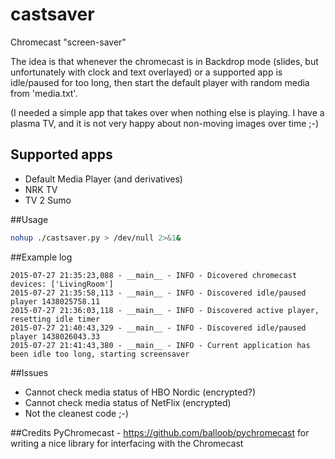 # castsaver
Chromecast "screen-saver"

The idea is that whenever the chromecast is in Backdrop mode (slides, but unfortunately with clock and text overlayed) or a supported app is idle/paused for too long, then start the default player with random media from 'media.txt'. 

(I needed a simple app that takes over when nothing else is playing. I have a plasma TV, and it is not very happy about non-moving images over time ;-)

## Supported apps
* Default Media Player (and derivatives)
* NRK TV
* TV 2 Sumo

##Usage
```bash
nohup ./castsaver.py > /dev/null 2>&1&
````

##Example log
```text
2015-07-27 21:35:23,088 - __main__ - INFO - Dicovered chromecast devices: ['LivingRoom']
2015-07-27 21:35:58,113 - __main__ - INFO - Discovered idle/paused player 1438025758.11
2015-07-27 21:36:03,118 - __main__ - INFO - Discovered active player, resetting idle timer
2015-07-27 21:40:43,329 - __main__ - INFO - Discovered idle/paused player 1438026043.33
2015-07-27 21:41:43,380 - __main__ - INFO - Current application has been idle too long, starting screensaver
```
##Issues
* Cannot check media status of HBO Nordic (encrypted?)
* Cannot check media status of NetFlix (encrypted)
* Not the cleanest code ;-)

##Credits
PyChromecast - https://github.com/balloob/pychromecast for writing a nice library for interfacing with the Chromecast
